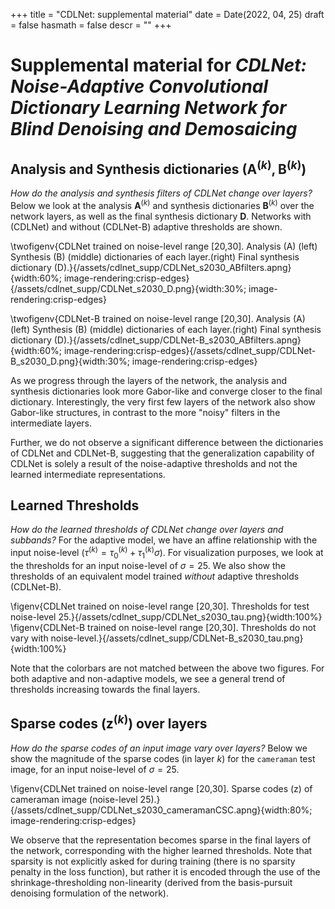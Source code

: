 +++
title = "CDLNet: supplemental material"
date = Date(2022, 04, 25)
draft = false
hasmath = false
descr = ""
+++

# __Supplemental material for__ *CDLNet: Noise-Adaptive Convolutional Dictionary Learning Network for Blind Denoising and Demosaicing*

## Analysis and Synthesis dictionaries ($\bm{A}^{(k)}, \, \bm{B}^{(k)}$) 
*How do the analysis and synthesis filters of CDLNet change over layers?* Below we look at the analysis $\bm{A}^{(k)}$ and synthesis dictionaries $\bm{B}^{(k)}$ over the network layers, as well as the final synthesis dictionary $\bm{D}$. Networks with (CDLNet) and without (CDLNet-B) adaptive thresholds are shown.

\twofigenv{CDLNet trained on noise-level range [20,30]. Analysis (A) (left) Synthesis (B) (middle) dictionaries of each layer.(right) Final synthesis dictionary (D).}{/assets/cdlnet_supp/CDLNet_s2030_ABfilters.apng}{width:60%; image-rendering:crisp-edges}{/assets/cdlnet_supp/CDLNet_s2030_D.png}{width:30%; image-rendering:crisp-edges}

\twofigenv{CDLNet-B trained on noise-level range [20,30]. Analysis (A) (left) Synthesis (B) (middle) dictionaries of each layer.(right) Final synthesis dictionary (D).}{/assets/cdlnet_supp/CDLNet-B_s2030_ABfilters.apng}{width:60%; image-rendering:crisp-edges}{/assets/cdlnet_supp/CDLNet-B_s2030_D.png}{width:30%; image-rendering:crisp-edges}

As we progress through the layers of the network, the analysis and synthesis dictionaries look more Gabor-like and converge closer to the final dictionary. Interestingly, the very first few layers of the network also show Gabor-like structures, in contrast to the more "noisy" filters in the intermediate layers.

Further, we do not observe a significant difference between the dictionaries of CDLNet and CDLNet-B, suggesting that the generalization capability of CDLNet is solely a result of the noise-adaptive thresholds and not the learned intermediate representations.


## Learned Thresholds

*How do the learned thresholds of CDLNet change over layers and subbands?* For the adaptive model, we have an affine relationship with the input noise-level ($\tau^{(k)} = \tau^{(k)}_0 + \tau^{(k)}_1 \sigma$). For visualization purposes, we look at the thresholds for an input noise-level of $\sigma=25$. We also show the thresholds of an equivalent model trained *without* adaptive thresholds (CDLNet-B).

\figenv{CDLNet trained on noise-level range [20,30]. Thresholds for test noise-level 25.}{/assets/cdlnet_supp/CDLNet_s2030_tau.png}{width:100%}
\figenv{CDLNet-B trained on noise-level range [20,30]. Thresholds do not vary with noise-level.}{/assets/cdlnet_supp/CDLNet-B_s2030_tau.png}{width:100%}

Note that the colorbars are not matched between the above two figures. For both adaptive and non-adaptive models, we see a general trend of thresholds increasing towards the final layers.


## Sparse codes ($\bm{z}^{(k)}$) over layers
*How do the sparse codes of an input image vary over layers?* Below we show the magnitude of the sparse codes (in layer $k$) for the ``cameraman`` test image, for an input noise-level of $\sigma=25$. 

\figenv{CDLNet trained on noise-level range [20,30]. Sparse codes (z) of cameraman image (noise-level 25).}{/assets/cdlnet_supp/CDLNet_s2030_cameramanCSC.apng}{width:80%; image-rendering:crisp-edges}

We observe that the representation becomes sparse in the final layers of the network, corresponding with the higher learned thresholds. Note that sparsity is not explicitly asked for during training (there is no sparsity penalty in the loss function), but rather it is encoded through the use of the shrinkage-thresholding non-linearity (derived from the basis-pursuit denoising formulation of the network).

<!--
\figenv{CDLNet-B trained on noise-level range [20,30]. Sparse codes (z) of cameraman image (noise-level 25).}{/assets/cdlnet_supp/CDLNet-B_s2030_cameramanCSC.apng}{width:80%}
-->




